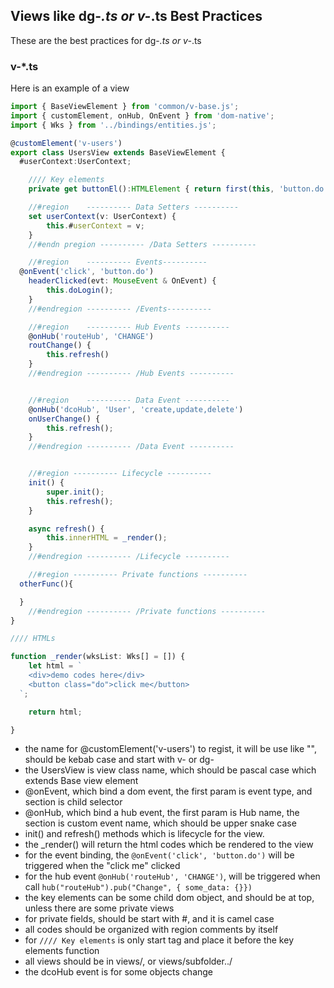 ## Views like dg-*.ts or v-*.ts Best Practices

These are the best practices for dg-*.ts or v-*.ts

### v-*.ts

Here is an example of a view 

````ts
import { BaseViewElement } from 'common/v-base.js';
import { customElement, onHub, OnEvent } from 'dom-native';
import { Wks } from '../bindings/entities.js';

@customElement('v-users')
export class UsersView extends BaseViewElement {
  #userContext:UserContext;

	//// Key elements
	private get buttonEl():HTMLElement { return first(this, 'button.do')! };

	//#region    ---------- Data Setters ---------- 
	set userContext(v: UserContext) {
		this.#userContext = v;
	}
	//#endn pregion ---------- /Data Setters ---------- 

	//#region    ---------- Events---------- 
  @onEvent('click', 'button.do')
	headerClicked(evt: MouseEvent & OnEvent) {
		this.doLogin();
	}
	//#endregion ---------- /Events---------- 

	//#region    ---------- Hub Events ---------- 
	@onHub('routeHub', 'CHANGE')
	routChange() {
		this.refresh()
	}
	//#endregion ---------- /Hub Events ---------- 


	//#region    ---------- Data Event ---------- 
	@onHub('dcoHub', 'User', 'create,update,delete')
	onUserChange() {
		this.refresh();
	}
	//#endregion ---------- /Data Event ---------- 


	//#region ---------- Lifecycle ---------- 
	init() {
		super.init();
		this.refresh();
	}

	async refresh() {
		this.innerHTML = _render();
	}
	//#endregion ---------- /Lifecycle ---------- 

	//#region ---------- Private functions ---------- 
  otherFunc(){

  }
	//#endregion ---------- /Private functions ---------- 
}

//// HTMLs

function _render(wksList: Wks[] = []) {
	let html = `
    <div>demo codes here</div>
    <button class="do">click me</button>
  `;

	return html;

}
````

- the name for @customElement('v-users') to regist, it will be use like "<v-users></v-users>", should be kebab case and start with v- or dg-
- the UsersView is view class name, which should be pascal case which extends Base view element
- @onEvent, which bind a dom event, the first param is event type, and section is child selector
- @onHub, which bind a hub event, the first param is Hub name, the section is custom event name, which should be upper snake case
- init() and refresh() methods which is lifecycle for the view.
- the _render() will return the html codes which be rendered to the view
- for the event binding, the ```@onEvent('click', 'button.do')``` will be triggered when the "click me" clicked
- for the hub event ```@onHub('routeHub', 'CHANGE')```, will be triggered when call ```hub("routeHub").pub("Change", { some_data: {}})```
- the key elements can be some child dom object, and should be at top, unless there are some private views
- for private fields, should be start with #, and it is camel case
- all codes should be organized with region comments by itself
- for ````//// Key elements```` is only start tag and place it before the key elements function
- all views should be in views/, or views/subfolder../
- the dcoHub event is for some objects change